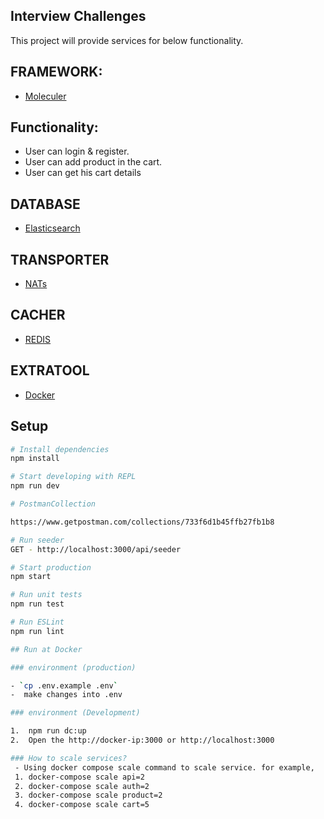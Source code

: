 ## Interview Challenges

This project will provide services for below functionality.

## FRAMEWORK:

-   [Moleculer](https://moleculer.services/)

## Functionality:

-   User can login & register.
-   User can add product in the cart.
-   User can get his cart details

## DATABASE

-   [Elasticsearch](https://www.elastic.co/)

## TRANSPORTER

-   [NATs](https://nats.io/)

## CACHER

-   [REDIS](https://redis.io/)

## EXTRATOOL

-   [Docker](https://www.docker.com/)

## Setup

```bash
# Install dependencies
npm install

# Start developing with REPL
npm run dev

# PostmanCollection

https://www.getpostman.com/collections/733f6d1b45ffb27fb1b8

# Run seeder
GET - http://localhost:3000/api/seeder

# Start production
npm start

# Run unit tests
npm run test

# Run ESLint
npm run lint

## Run at Docker

### environment (production)

- `cp .env.example .env`
-  make changes into .env

### environment (Development)

1.  npm run dc:up
2.  Open the http://docker-ip:3000 or http://localhost:3000

### How to scale services?
 - Using docker compose scale command to scale service. for example,
 1. docker-compose scale api=2
 2. docker-compose scale auth=2
 3. docker-compose scale product=2
 4. docker-compose scale cart=5
```
